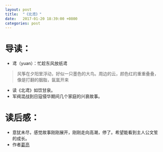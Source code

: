 ```yaml
---
layout: post
title:  "《北鸢》"
date:   2017-01-20 18:39:00 +0800
categories: post
---
```

# 导读：
* 鸢（yuan）：忙趁东风放纸鸢
>风筝在夕阳里浮动，好似一只墨色的大鸟。周边的云，颜色红的重重叠叠，像是打翻的胭脂，氤氲开来
* 读《北鸢》如饮甘泉。
* 军阀混战到日寇侵华期间几个家庭的兴衰故事。

# 读后感：
* 意犹未尽，感觉故事刚刚展开，刚刚走向高潮，停了。希望能看到主人公文笙的成长。
* 作者[葛亮](http://chi.hkbu.edu.hk/teachers/gel.html)